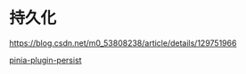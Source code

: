 # 持久化

https://blog.csdn.net/m0_53808238/article/details/129751966

[pinia-plugin-persist](https://seb-l.github.io/pinia-plugin-persist/)